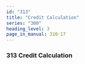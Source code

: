 ```yaml
---
id: "313"
title: "Credit Calculation"
series: "300"
heading_level: 3
page_in_manual: 310-17
---
```


### 313 Credit Calculation